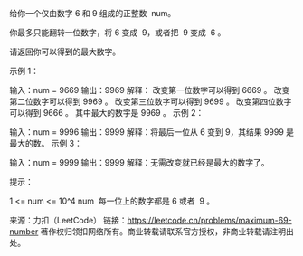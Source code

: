 给你一个仅由数字 6 和 9 组成的正整数  num。

你最多只能翻转一位数字，将 6 变成  9，或者把  9 变成  6 。

请返回你可以得到的最大数字。



示例 1：

输入：num = 9669
输出：9969
解释：
改变第一位数字可以得到 6669 。
改变第二位数字可以得到 9969 。
改变第三位数字可以得到 9699 。
改变第四位数字可以得到 9666 。
其中最大的数字是 9969 。
示例 2：

输入：num = 9996
输出：9999
解释：将最后一位从 6 变到 9，其结果 9999 是最大的数。
示例 3：

输入：num = 9999
输出：9999
解释：无需改变就已经是最大的数字了。



提示：

1 <= num <= 10^4
num  每一位上的数字都是 6 或者  9 。

来源：力扣（LeetCode）
链接：https://leetcode.cn/problems/maximum-69-number
著作权归领扣网络所有。商业转载请联系官方授权，非商业转载请注明出处。

